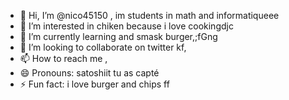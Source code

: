 - 👋 Hi, I’m @nico45150 , im students in math and informatiqueee
- 👀 I’m interested in chiken because i love cookingdjc
- 🌱 I’m currently learning and smask burger,;fGng
- 💞️ I’m looking to collaborate on twitter kf,
- 📫 How to reach me ,
- 😄 Pronouns: satoshiit tu as capté
- ⚡ Fun fact: i love burger and chips
ff
<!---
nico45150/nico45150 is a ✨ special ✨ repository because its `README.md` (this file) appears on your GitHub profile.
You can click the Preview link to take a look at your changes.
--->
